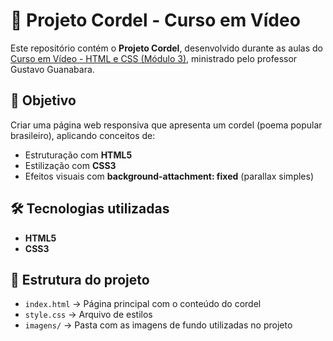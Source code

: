 # 📜 Projeto Cordel - Curso em Vídeo

Este repositório contém o **Projeto Cordel**, desenvolvido durante as aulas do [Curso em Vídeo - HTML e CSS (Módulo 3)](https://www.cursoemvideo.com/curso/html5-css3-modulo3/), ministrado pelo professor Gustavo Guanabara.

## 🎯 Objetivo
Criar uma página web responsiva que apresenta um cordel (poema popular brasileiro), aplicando conceitos de:
- Estruturação com **HTML5**  
- Estilização com **CSS3**  
- Efeitos visuais com **background-attachment: fixed** (parallax simples)  

## 🛠️ Tecnologias utilizadas
- **HTML5**  
- **CSS3**  

## 📂 Estrutura do projeto
- `index.html` → Página principal com o conteúdo do cordel  
- `style.css` → Arquivo de estilos  
- `imagens/` → Pasta com as imagens de fundo utilizadas no projeto  

